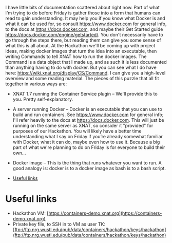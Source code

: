 

I have little bits of documentation scattered about right now. Part of what I'm trying to do before Friday is gather those into a form that humans can read to gain understanding. It may help you if you know what Docker is and what it can be used for, so consult https://www.docker.com for general info, to the docs at https://docs.docker.com, and maybe their Get Started guide https://docs.docker.com/engine/getstarted/. You don't necessarily have to go through the steps there, but reading them can give you some sense of what this is all about.
At the Hackathon we'll be coming up with project ideas, making docker images that turn the idea into an executable, then writing Commands to tell XNAT how to run the docker images. The Command is a data object that I made up, and as such it is less documented than anything having to do with docker. But you can see what I do have here: https://wiki.xnat.org/display/CS/Command.
I can give you a high-level overview and some reading material. The pieces of this puzzle that all fit together in various ways are:
* XNAT 1.7 running the Container Service plugin – We'll provide this to you. Pretty self-explanatory.
* A server running Docker – Docker is an executable that you can use to build and run containers. See https://www.docker.com for general info; I'll refer heavily to the docs at https://docs.docker.com. This will just be running on the same server as XNAT, so consider it "provided" for purposes of our Hackathon. You will likely have a better time understanding what I say on Friday if you’re already somewhat familiar with Docker, what it can do, maybe even how to use it. Because a big part of what we're planning to do on Friday is for everyone to build their own...
* Docker image – This is the thing that runs whatever you want to run. A good analogy is: docker is to a docker image as bash is to a bash script.

* [Useful links](#useful-links)

# Useful links

* Hackathon VM: [https://containers-demo.xnat.org](https://containers-demo.xnat.org)
* Private key file, to SSH in to VM as user TK: [ftp://ftp.nrg.wustl.edu/pub/data/containers/hackathon/keys/hackathon](ftp://ftp.nrg.wustl.edu/pub/data/containers/hackathon/keys/hackathon)

